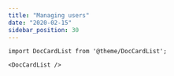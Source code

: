 ```yaml
---
title: "Managing users"
date: "2020-02-15"
sidebar_position: 30
---
```


```mdx-code-block
import DocCardList from '@theme/DocCardList';

<DocCardList />
```

